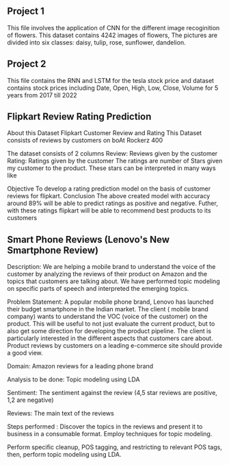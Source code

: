 ## Project 1 

This file involves the application of CNN  for the different image recoginition of flowers.
This dataset contains 4242 images of flowers, The pictures are divided into six classes: daisy, tulip, rose, sunflower, dandelion.


## Project 2
This file contains the RNN and LSTM for the tesla stock price 
and dataset contains stock prices including Date, Open, High, Low, Close, Volume for 5 years from 2017 till 2022

## Flipkart Review Rating Prediction
About this Dataset
Flipkart Customer Review and Rating This Dataset consists of reviews by customers on boAt Rockerz 400

The dataset consists of 2 columns
Review: Reviews given by the customer Rating: Ratings given by the customer The ratings are number of Stars given my customer to the product. These stars can be interpreted in many ways like

Objective
To develop a rating prediction model on the basis of customer reviews for flipkart.
Conclusion
The above created model with accuracy around 89% will be able to predict ratings as positive and negative.
Futher, with these ratings flipkart will be able to recommend best products to its customers

## Smart Phone Reviews (Lenovo's New Smartphone Review)

Description: We are helping a mobile brand to understand the voice of the customer by analyzing the reviews of their product on Amazon and the topics that customers are talking about. We have performed topic modeling on specific parts of speech and interpreted the emerging topics.

Problem Statement: A popular mobile phone brand, Lenovo has launched their budget smartphone in the Indian market. The client ( mobile brand company) wants to understand the VOC (voice of the customer) on the product. This will be useful to not just evaluate the current product, but to also get some direction for developing the product pipeline. The client is particularly interested in the different aspects that customers care about. Product reviews by customers on a leading e-commerce site should provide a good view.

Domain: Amazon reviews for a leading phone brand

Analysis to be done: Topic modeling using LDA

Sentiment: The sentiment against the review (4,5 star reviews are positive, 1,2 are negative)

Reviews: The main text of the reviews

Steps performed : Discover the topics in the reviews and present it to business in a consumable format. Employ techniques for topic modeling.

Perform specific cleanup, POS tagging, and restricting to relevant POS tags, then, perform topic modeling using LDA.
